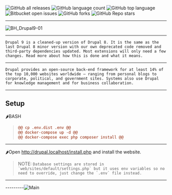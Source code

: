 ![GitHub all releases](https://img.shields.io/github/downloads/Roman-jx/drupal_9_prj/total?style=centerme)
![GitHub language count](https://img.shields.io/github/languages/count/Roman-jx/drupal_9_prj?style=centerme) 
![GitHub top language](https://img.shields.io/github/languages/top/Roman-jx/drupal_9_prj?color=yellow&style=centerme) 
![Bitbucket open issues](https://img.shields.io/bitbucket/issues/Roman-jx/drupal_9_prj?style=centerme)
![GitHub forks](https://img.shields.io/github/forks/Roman-jx/drupal_9_prj?style=socialstyle=centerme)
![GitHub Repo stars](https://img.shields.io/github/stars/Roman-jx/drupal_9_prj?style=social&style=centerme)

****

![BH_Drupal9-01](https://user-images.githubusercontent.com/73672879/162577161-740fe7d5-a94e-4f37-b299-a164b34e5224.jpeg)

****

```Drupal 9 is a cleaned-up version of Drupal 8. It is the same as the last Drupal 8 minor version with our own deprecated code removed and third-party dependencies updated. Most extensions will only need a few changes. Read more about how this is done and what it means.```

****

```Drupal provides an open-source back-end framework for at least 14% of the top 10,000 websites worldwide – ranging from personal blogs to corporate, political, and government sites. Systems also use Drupal for knowledge management and for business collaboration.```

****

## Setup

🌶️BASH
>```diff
>@@ cp .env.dist .env @@
>@@ docker-compose up -d @@
>@@ docker-compose exec php composer install @@
>```
****

🌶️Open http://drupal.localhost/install.php and install the website.

>NOTE:
```Database settings are stored in `web/sites/default/settings.php` but it uses env variables so no need to override, just change the `.env` file instead.```

****

---------![Main](https://media0.giphy.com/media/12BYUePgtn7sis/giphy.gif?cid=ecf05e47l1k6xqfmp01vxxy791jtuvgjkdwmttqdgqrefffd&rid=giphy.gif&ct=g)
